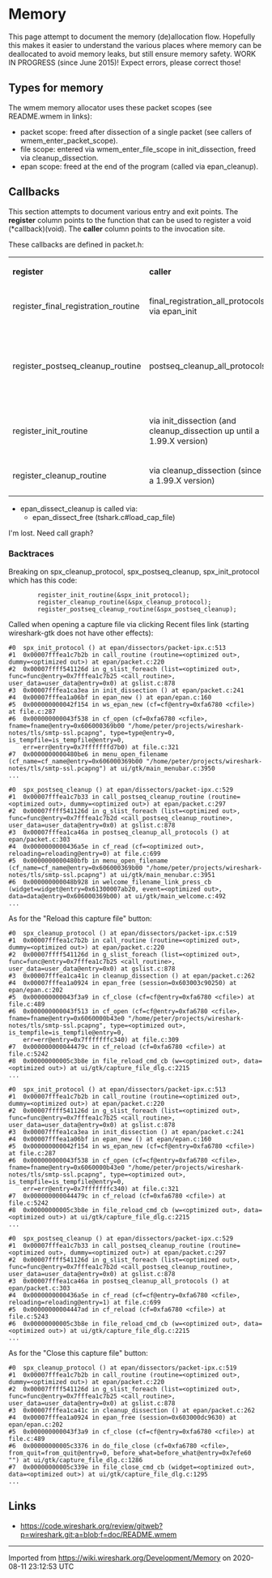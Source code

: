 # Memory

This page attempt to document the memory (de)allocation flow. Hopefully this makes it easier to understand the various places where memory can be deallocated to avoid memory leaks, but still ensure memory safety. WORK IN PROGRESS (since June 2015)\! Expect errors, please correct those\!

## Types for memory

The wmem memory allocator uses these packet scopes (see README.wmem in links):

  - packet scope: freed after dissection of a single packet (see callers of wmem\_enter\_packet\_scope).
  - file scope: entered via wmem\_enter\_file\_scope in init\_dissection, freed via cleanup\_dissection.
  - epan scope: freed at the end of the program (called via epan\_cleanup).

## Callbacks

This section attempts to document various entry and exit points. The **register** column points to the function that can be used to register a void (\*callback)(void). The **caller** column points to the invocation site.

These callbacks are defined in packet.h:

<div>

<table>
<tbody>
<tr class="odd">
<td><p><strong>register</strong></p></td>
<td><p><strong>caller</strong></p></td>
<td><p><strong>note</strong></p></td>
</tr>
<tr class="even">
<td><p>register_final_registration_routine</p></td>
<td><p>final_registration_all_protocols via epan_init</p></td>
<td></td>
</tr>
<tr class="odd">
<td><p>register_postseq_cleanup_routine</p></td>
<td><p>postseq_cleanup_all_protocols</p></td>
<td><p>called after fully reading a file, after calling epan_dissect_cleanup (file.c#cf_read, file.c#cf_finish_tail)</p></td>
</tr>
<tr class="even">
<td><p>register_init_routine</p></td>
<td><p>via init_dissection (and cleanup_dissection up until a 1.99.X version)</p></td>
<td></td>
</tr>
<tr class="odd">
<td><p>register_cleanup_routine</p></td>
<td><p>via cleanup_dissection (since a 1.99.X version)</p></td>
<td><p>WIP</p></td>
</tr>
</tbody>
</table>

</div>

  - epan\_dissect\_cleanup is called via:
      - epan\_dissect\_free (tshark.c\#load\_cap\_file)

I'm lost. Need call graph?

### Backtraces

Breaking on spx\_cleanup\_protocol, spx\_postseq\_cleanup, spx\_init\_protocol which has this code:

``` 
        register_init_routine(&spx_init_protocol);
        register_cleanup_routine(&spx_cleanup_protocol);
        register_postseq_cleanup_routine(&spx_postseq_cleanup);
```

Called when opening a capture file via clicking Recent files link (starting wireshark-gtk does not have other effects):

    #0  spx_init_protocol () at epan/dissectors/packet-ipx.c:513
    #1  0x00007fffea1c7b2b in call_routine (routine=<optimized out>, dummy=<optimized out>) at epan/packet.c:220
    #2  0x00007ffff541126d in g_slist_foreach (list=<optimized out>, func=func@entry=0x7fffea1c7b25 <call_routine>, user_data=user_data@entry=0x0) at gslist.c:878
    #3  0x00007fffea1ca3ea in init_dissection () at epan/packet.c:241
    #4  0x00007fffea1a06bf in epan_new () at epan/epan.c:160
    #5  0x000000000042f154 in ws_epan_new (cf=cf@entry=0xfa6780 <cfile>) at file.c:287
    #6  0x000000000043f538 in cf_open (cf=0xfa6780 <cfile>, fname=fname@entry=0x606000369b00 "/home/peter/projects/wireshark-notes/tls/smtp-ssl.pcapng", type=type@entry=0, is_tempfile=is_tempfile@entry=0, 
        err=err@entry=0x7fffffffd7b0) at file.c:321
    #7  0x0000000000480be6 in menu_open_filename (cf_name=cf_name@entry=0x606000369b00 "/home/peter/projects/wireshark-notes/tls/smtp-ssl.pcapng") at ui/gtk/main_menubar.c:3950
    ...

    #0  spx_postseq_cleanup () at epan/dissectors/packet-ipx.c:529
    #1  0x00007fffea1c7b33 in call_postseq_cleanup_routine (routine=<optimized out>, dummy=<optimized out>) at epan/packet.c:297
    #2  0x00007ffff541126d in g_slist_foreach (list=<optimized out>, func=func@entry=0x7fffea1c7b2d <call_postseq_cleanup_routine>, user_data=user_data@entry=0x0) at gslist.c:878
    #3  0x00007fffea1ca46a in postseq_cleanup_all_protocols () at epan/packet.c:303
    #4  0x0000000000436a5e in cf_read (cf=<optimized out>, reloading=reloading@entry=0) at file.c:699
    #5  0x0000000000480bfb in menu_open_filename (cf_name=cf_name@entry=0x606000369b00 "/home/peter/projects/wireshark-notes/tls/smtp-ssl.pcapng") at ui/gtk/main_menubar.c:3951
    #6  0x000000000048b928 in welcome_filename_link_press_cb (widget=widget@entry=0x61300007ab20, event=<optimized out>, data=data@entry=0x606000369b00) at ui/gtk/main_welcome.c:492
    ...

As for the "Reload this capture file" button:

    #0  spx_cleanup_protocol () at epan/dissectors/packet-ipx.c:519
    #1  0x00007fffea1c7b2b in call_routine (routine=<optimized out>, dummy=<optimized out>) at epan/packet.c:220
    #2  0x00007ffff541126d in g_slist_foreach (list=<optimized out>, func=func@entry=0x7fffea1c7b25 <call_routine>, user_data=user_data@entry=0x0) at gslist.c:878
    #3  0x00007fffea1ca41c in cleanup_dissection () at epan/packet.c:262
    #4  0x00007fffea1a0924 in epan_free (session=0x603003c90250) at epan/epan.c:202
    #5  0x000000000043f3a9 in cf_close (cf=cf@entry=0xfa6780 <cfile>) at file.c:489
    #6  0x000000000043f513 in cf_open (cf=cf@entry=0xfa6780 <cfile>, fname=fname@entry=0x6060000b43e0 "/home/peter/projects/wireshark-notes/tls/smtp-ssl.pcapng", type=<optimized out>, is_tempfile=is_tempfile@entry=0, 
        err=err@entry=0x7fffffffc340) at file.c:309
    #7  0x000000000044479c in cf_reload (cf=0xfa6780 <cfile>) at file.c:5242
    #8  0x00000000005c3b8e in file_reload_cmd_cb (w=<optimized out>, data=<optimized out>) at ui/gtk/capture_file_dlg.c:2215
    ...

    #0  spx_init_protocol () at epan/dissectors/packet-ipx.c:513
    #1  0x00007fffea1c7b2b in call_routine (routine=<optimized out>, dummy=<optimized out>) at epan/packet.c:220
    #2  0x00007ffff541126d in g_slist_foreach (list=<optimized out>, func=func@entry=0x7fffea1c7b25 <call_routine>, user_data=user_data@entry=0x0) at gslist.c:878
    #3  0x00007fffea1ca3ea in init_dissection () at epan/packet.c:241
    #4  0x00007fffea1a06bf in epan_new () at epan/epan.c:160
    #5  0x000000000042f154 in ws_epan_new (cf=cf@entry=0xfa6780 <cfile>) at file.c:287
    #6  0x000000000043f538 in cf_open (cf=cf@entry=0xfa6780 <cfile>, fname=fname@entry=0x6060000b43e0 "/home/peter/projects/wireshark-notes/tls/smtp-ssl.pcapng", type=<optimized out>, is_tempfile=is_tempfile@entry=0, 
        err=err@entry=0x7fffffffc340) at file.c:321
    #7  0x000000000044479c in cf_reload (cf=0xfa6780 <cfile>) at file.c:5242
    #8  0x00000000005c3b8e in file_reload_cmd_cb (w=<optimized out>, data=<optimized out>) at ui/gtk/capture_file_dlg.c:2215
    ...

    #0  spx_postseq_cleanup () at epan/dissectors/packet-ipx.c:529
    #1  0x00007fffea1c7b33 in call_postseq_cleanup_routine (routine=<optimized out>, dummy=<optimized out>) at epan/packet.c:297
    #2  0x00007ffff541126d in g_slist_foreach (list=<optimized out>, func=func@entry=0x7fffea1c7b2d <call_postseq_cleanup_routine>, user_data=user_data@entry=0x0) at gslist.c:878
    #3  0x00007fffea1ca46a in postseq_cleanup_all_protocols () at epan/packet.c:303
    #4  0x0000000000436a5e in cf_read (cf=cf@entry=0xfa6780 <cfile>, reloading=reloading@entry=1) at file.c:699
    #5  0x00000000004447ad in cf_reload (cf=0xfa6780 <cfile>) at file.c:5243
    #6  0x00000000005c3b8e in file_reload_cmd_cb (w=<optimized out>, data=<optimized out>) at ui/gtk/capture_file_dlg.c:2215
    ...

As for the "Close this capture file" button:

    #0  spx_cleanup_protocol () at epan/dissectors/packet-ipx.c:519
    #1  0x00007fffea1c7b2b in call_routine (routine=<optimized out>, dummy=<optimized out>) at epan/packet.c:220
    #2  0x00007ffff541126d in g_slist_foreach (list=<optimized out>, func=func@entry=0x7fffea1c7b25 <call_routine>, user_data=user_data@entry=0x0) at gslist.c:878
    #3  0x00007fffea1ca41c in cleanup_dissection () at epan/packet.c:262
    #4  0x00007fffea1a0924 in epan_free (session=0x603000dc9630) at epan/epan.c:202
    #5  0x000000000043f3a9 in cf_close (cf=cf@entry=0xfa6780 <cfile>) at file.c:489
    #6  0x00000000005c3376 in do_file_close (cf=0xfa6780 <cfile>, from_quit=from_quit@entry=0, before_what=before_what@entry=0x7efe60 "") at ui/gtk/capture_file_dlg.c:1286
    #7  0x00000000005c339e in file_close_cmd_cb (widget=<optimized out>, data=<optimized out>) at ui/gtk/capture_file_dlg.c:1295
    ...

## Links

  - <https://code.wireshark.org/review/gitweb?p=wireshark.git;a=blob;f=doc/README.wmem>

---

Imported from https://wiki.wireshark.org/Development/Memory on 2020-08-11 23:12:53 UTC
